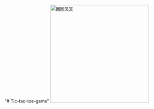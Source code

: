 "# Tic-tac-toe-game" 
<img width="319" height="317" alt="圈圈叉叉" src="https://github.com/user-attachments/assets/6f4e7a4f-a068-40ca-8044-1b71adfe98ee" />
